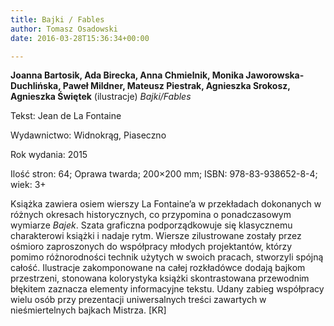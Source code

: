 ```yaml
---
title: Bajki / Fables
author: Tomasz Osadowski
date: 2016-03-28T15:36:34+00:00

---
```

**Joanna Bartosik, Ada Birecka, Anna Chmielnik, Monika Jaworowska-Duchlińska, Paweł Mildner, Mateusz Piestrak, Agnieszka Srokosz, Agnieszka Świętek** (ilustracje) _Bajki/Fables_

Tekst: Jean de La Fontaine

Wydawnictwo: Widnokrąg, Piaseczno

Rok wydania: 2015

Ilość stron: 64; Oprawa twarda; 200&#215;200 mm; ISBN: 978-83-938652-8-4; wiek: 3+

Książka zawiera osiem wierszy La Fontaine’a w przekładach dokonanych w różnych okresach historycznych, co przypomina o ponadczasowym wymiarze _Bajek_. Szata graficzna podporządkowuje się klasycznemu charakterowi książki i nadaje rytm. Wiersze zilustrowane zostały przez ośmioro zaproszonych do współpracy młodych projektantów, którzy pomimo różnorodności technik użytych w swoich pracach, stworzyli spójną całość. Ilustracje zakomponowane na całej rozkładówce dodają bajkom przestrzeni, stonowana kolorystyka książki skontrastowana przewodnim błękitem zaznacza elementy informacyjne tekstu. Udany zabieg współpracy wielu osób przy prezentacji uniwersalnych treści zawartych w nieśmiertelnych bajkach Mistrza. [KR]

 
